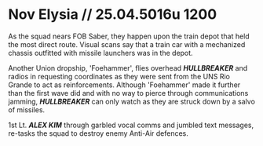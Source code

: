 # Nov Elysia // 25.04.5016u 1200

As the squad nears FOB Saber, they happen upon the train depot that held the most direct route. Visual scans say that a train car with a mechanized chassis outfitted with missile launchers was in the depot.

Another Union dropship, 'Foehammer', flies overhead ***HULLBREAKER*** and radios in requesting coordinates as they were sent from the UNS Rio Grande to act as reinforcements. Although 'Foehammer' made it further than the first wave did and with no way to pierce through communications jamming, ***HULLBREAKER*** can only watch as they are struck down by a salvo of missiles.

1st Lt. ***ALEX KIM*** through garbled vocal comms and jumbled text messages, re-tasks the squad to destroy enemy Anti-Air defences.